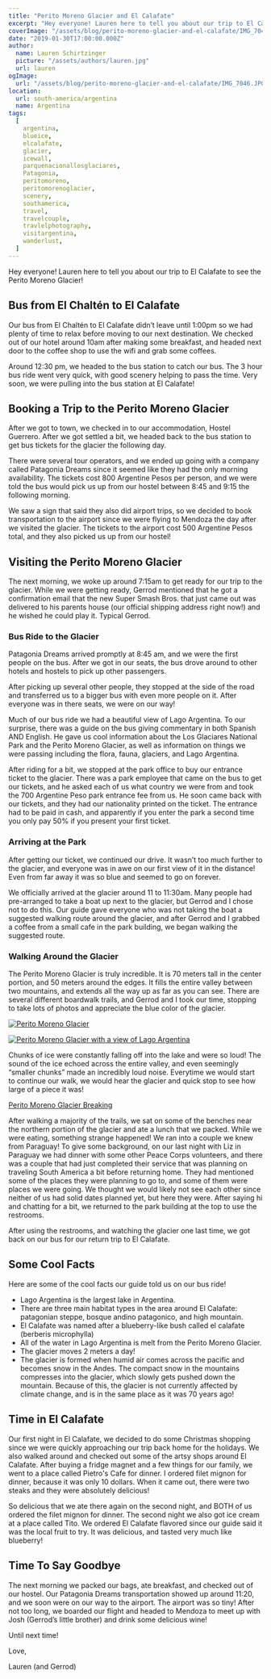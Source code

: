 ```yaml
---
title: "Perito Moreno Glacier and El Calafate"
excerpt: "Hey everyone! Lauren here to tell you about our trip to El Calafate to see the Perito Moreno Glacier..."
coverImage: "/assets/blog/perito-moreno-glacier-and-el-calafate/IMG_7046.JPG"
date: "2019-01-30T17:00:00.000Z"
author:
  name: Lauren Schirtzinger
  picture: "/assets/authors/lauren.jpg"
  url: lauren
ogImage:
  url: "/assets/blog/perito-moreno-glacier-and-el-calafate/IMG_7046.JPG"
location:
  url: south-america/argentina
  name: Argentina
tags:
  [
    argentina,
    blueice,
    elcalafate,
    glacier,
    icewall,
    parquenacionallosglaciares,
    Patagonia,
    peritomoreno,
    peritomorenoglacier,
    scenery,
    southamerica,
    travel,
    travelcouple,
    travlelphotography,
    visitargentina,
    wanderlust,
  ]
---
```


Hey everyone! Lauren here to tell you about our trip to El Calafate to see the Perito Moreno Glacier!

## Bus from El Chaltén to El Calafate

Our bus from El Chaltén to El Calafate didn’t leave until 1:00pm so we had plenty of time to relax before moving to our next destination. We checked out of our hotel around 10am after making some breakfast, and headed next door to the coffee shop to use the wifi and grab some coffees.

Around 12:30 pm, we headed to the bus station to catch our bus. The 3 hour bus ride went very quick, with good scenery helping to pass the time. Very soon, we were pulling into the bus station at El Calafate!

## Booking a Trip to the Perito Moreno Glacier

After we got to town, we checked in to our accommodation, Hostel Guerrero. After we got settled a bit, we headed back to the bus station to get bus tickets for the glacier the following day.

There were several tour operators, and we ended up going with a company called Patagonia Dreams since it seemed like they had the only morning availability. The tickets cost 800 Argentine Pesos per person, and we were told the bus would pick us up from our hostel between 8:45 and 9:15 the following morning.

We saw a sign that said they also did airport trips, so we decided to book transportation to the airport since we were flying to Mendoza the day after we visited the glacier. The tickets to the airport cost 500 Argentine Pesos total, and they also picked us up from our hostel!

## Visiting the Perito Moreno Glacier

The next morning, we woke up around 7:15am to get ready for our trip to the glacier. While we were getting ready, Gerrod mentioned that he got a confirmation email that the new Super Smash Bros. that just came out was delivered to his parents house (our official shipping address right now!) and he wished he could play it. Typical Gerrod.

### Bus Ride to the Glacier

Patagonia Dreams arrived promptly at 8:45 am, and we were the first people on the bus. After we got in our seats, the bus drove around to other hotels and hostels to pick up other passengers.

After picking up several other people, they stopped at the side of the road and transferred us to a bigger bus with even more people on it. After everyone was in there seats, we were on our way!

Much of our bus ride we had a beautiful view of Lago Argentina. To our surprise, there was a guide on the bus giving commentary in both Spanish AND English. He gave us cool information about the Los Glaciares National Park and the Perito Moreno Glacier, as well as information on things we were passing including the flora, fauna, glaciers, and Lago Argentina.

After riding for a bit, we stopped at the park office to buy our entrance ticket to the glacier. There was a park employee that came on the bus to get our tickets, and he asked each of us what country we were from and took the 700 Argentine Peso park entrance fee from us. He soon came back with our tickets, and they had our nationality printed on the ticket. The entrance had to be paid in cash, and apparently if you enter the park a second time you only pay 50% if you present your first ticket.

### Arriving at the Park

After getting our ticket, we continued our drive. It wasn’t too much further to the glacier, and everyone was in awe on our first view of it in the distance! Even from far away it was so blue and seemed to go on forever.

We officially arrived at the glacier around 11 to 11:30am. Many people had pre-arranged to take a boat up next to the glacier, but Gerrod and I chose not to do this. Our guide gave everyone who was not taking the boat a suggested walking route around the glacier, and after Gerrod and I grabbed a coffee from a small cafe in the park building, we began walking the suggested route.

### Walking Around the Glacier

The Perito Moreno Glacier is truly incredible. It is 70 meters tall in the center portion, and 50 meters around the edges. It fills the entire valley between two mountains, and extends all the way up as far as you can see. There are several different boardwalk trails, and Gerrod and I took our time, stopping to take lots of photos and appreciate the blue color of the glacier.

[![Perito Moreno Glacier](/assets/blog/perito-moreno-glacier-and-el-calafate/IMG_7046.JPG "Perito Moreno Glacier")](/assets/blog/perito-moreno-glacier-and-el-calafate/IMG_7046.JPG)

[![Perito Moreno Glacier with a view of Lago Argentina](/assets/blog/perito-moreno-glacier-and-el-calafate/IMG_7091.JPG "Perito Moreno Glacier with a view of Lago Argentina")](/assets/blog/perito-moreno-glacier-and-el-calafate/IMG_7091.JPG)

Chunks of ice were constantly falling off into the lake and were so loud! The sound of the ice echoed across the entire valley, and even seemingly “smaller chunks” made an incredibly loud noise. Everytime we would start to continue our walk, we would hear the glacier and quick stop to see how large of a piece it was!

[Perito Moreno Glacier Breaking](https://www.youtube.com/embed/QATmUFIjNRY)

After walking a majority of the trails, we sat on some of the benches near the northern portion of the glacier and ate a lunch that we packed. While we were eating, something strange happened! We ran into a couple we knew from Paraguay! To give some background, on our last night with Liz in Paraguay we had dinner with some other Peace Corps volunteers, and there was a couple that had just completed their service that was planning on traveling South America a bit before returning home. They had mentioned some of the places they were planning to go to, and some of them were places we were going. We thought we would likely not see each other since neither of us had solid dates planned yet, but here they were. After saying hi and chatting for a bit, we returned to the park building at the top to use the restrooms.

After using the restrooms, and watching the glacier one last time, we got back on our bus for our return trip to El Calafate.

## Some Cool Facts

Here are some of the cool facts our guide told us on our bus ride!

- Lago Argentina is the largest lake in Argentina.
- There are three main habitat types in the area around El Calafate: patagonian steppe, bosque andino patagonico, and high mountain.
- El Calafate was named after a blueberry-like bush called el calafate (berberis microphylla)
- All of the water in Lago Argentina is melt from the Perito Moreno Glacier.
- The glacier moves 2 meters a day!
- The glacier is formed when humid air comes across the pacific and becomes snow in the Andes. The compact snow in the mountains compresses into the glacier, which slowly gets pushed down the mountain. Because of this, the glacier is not currently affected by climate change, and is in the same place as it was 70 years ago!

## Time in El Calafate

Our first night in El Calafate, we decided to do some Christmas shopping since we were quickly approaching our trip back home for the holidays. We also walked around and checked out some of the artsy shops around El Calafate. After buying a fridge magnet and a few things for our family, we went to a place called Pietro's Cafe for dinner. I ordered filet mignon for dinner, because it was only 10 dollars. When it came out, there were two steaks and they were absolutely delicious!

So delicious that we ate there again on the second night, and BOTH of us ordered the filet mignon for dinner. The second night we also got ice cream at a place called Tito. We ordered El Calafate flavored since our guide said it was the local fruit to try. It was delicious, and tasted very much like blueberry!

## Time To Say Goodbye

The next morning we packed our bags, ate breakfast, and checked out of our hostel. Our Patagonia Dreams transportation showed up around 11:20, and we soon were on our way to the airport. The airport was so tiny! After not too long, we boarded our flight and headed to Mendoza to meet up with Josh (Gerrod’s little brother) and drink some delicious wine!

Until next time!

Love,

Lauren (and Gerrod)

